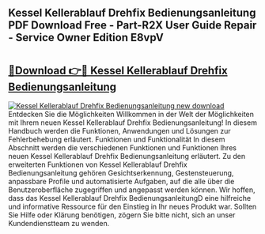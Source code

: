 ## Kessel Kellerablauf Drehfix Bedienungsanleitung PDF Download Free - Part-R2X User Guide Repair - Service Owner Edition E8vpV

# <h2><a href="http://df0kuk.blite.top/?on=Kessel+Kellerablauf+Drehfix+Bedienungsanleitung">🔗Download 👉🔴 Kessel Kellerablauf Drehfix Bedienungsanleitung</a></h2>

[![Kessel Kellerablauf Drehfix Bedienungsanleitung new download](https://i.imgur.com/lujVjoI.png)](http://df0kuk.blite.top/?on=Kessel+Kellerablauf+Drehfix+Bedienungsanleitung)
Entdecken Sie die Möglichkeiten Willkommen in der Welt der Möglichkeiten mit Ihrem neuen Kessel Kellerablauf Drehfix Bedienungsanleitung! In diesem Handbuch werden die Funktionen, Anwendungen und Lösungen zur Fehlerbehebung erläutert. Funktionen und Funktionalität In diesem Abschnitt werden die verschiedenen Funktionen und Funktionen Ihres neuen Kessel Kellerablauf Drehfix Bedienungsanleitung erläutert. Zu den erweiterten Funktionen von Kessel Kellerablauf Drehfix Bedienungsanleitung gehören Gesichtserkennung, Gestensteuerung, anpassbare Profile und automatisierte Aufgaben, auf die alle über die Benutzeroberfläche zugegriffen und angepasst werden können. Wir hoffen, dass das Kessel Kellerablauf Drehfix BedienungsanleitungD eine hilfreiche und informative Ressource für den Einstieg in Ihr neues Produkt war. Sollten Sie Hilfe oder Klärung benötigen, zögern Sie bitte nicht, sich an unser Kundendienstteam zu wenden.
